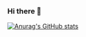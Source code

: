 ### Hi there 👋

[![Anurag's GitHub stats](https://github-readme-stats.vercel.app/api?username=gomshin)](https://github.com/anuraghazra/github-readme-stats)


<!--
**gomshin/gomshin** is a ✨ _special_ ✨ repository because its `README.md` (this file) appears on your GitHub profile.

Here are some ideas to get you started:
test123


- 🔭 I’m currently working on ...
- 🌱 I’m currently learning ...
- 👯 I’m looking to collaborate on ...
- 🤔 I’m looking for help with ...
- 💬 Ask me about ...
- 📫 How to reach me: ...
- 😄 Pronouns: ...
- ⚡ Fun fact: ...
-->
